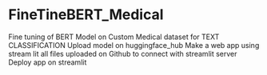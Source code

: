 # FineTineBERT_Medical
Fine tuning of BERT Model on Custom Medical dataset for TEXT CLASSIFICATION
Upload model on huggingface_hub
Make a web app using stream lit
all files uploaded on Github to connect with streamlit server
Deploy app on streamlit
